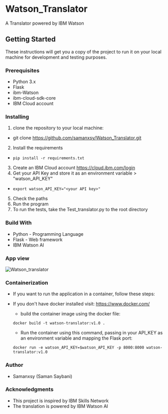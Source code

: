 # Watson_Translator
A Translator powered by IBM Watson


## Getting Started
These instructions will get you a copy of the project to run it on your local machine for development and testing purposes.

### Prerequisites

- Python 3.x
- Flask
- ibm-Watson
- ibm-cloud-sdk-core
- IBM Cloud account

### Installing 

1. clone the repository to your local machine:
  - git clone https://github.com/samanxsy/Watson_Translator.git
2. Install the requirements
- ```
  pip install -r requirements.txt
  ```
3. Create an IBM Cloud account <https://cloud.ibm.com/login>
4. Get your API Key and store it as an environment variable > "watson_API_KEY"
- 
  ```
  export watson_API_KEY="<your API key>"
  ```
5. Check the paths
6. Run the program
7. To run the tests, take the Test_translator.py to the root directory

### Build With

- Python - Programming Language
- Flask - Web framework
- IBM Watson AI

### App view
![Watson_translator](https://user-images.githubusercontent.com/118216325/217238123-f689689d-5c2f-4945-8802-99cced9d694a.png)

### Containerization
- If you want to run the application in a container, follow these steps: 
- If you don't have docker installed visit: <https://www.docker.com/>

  - build the container image using the docker file:
  ```
  docker build -t watson-translator:v1.0 .
  ```
  - Run the container using this command, passing in your API_KEY as an environment variable and mapping the Flask port: 
  ```
  docker run -e watson_API_KEY=$watson_API_KEY -p 8000:8000 watson-translator:v1.0
  ```
### Author

 - Samanxsy (Saman Saybani)
 
### Acknowledgments

 - This project is inspired by IBM Skills Network
 - The translation is powered by IBM Watson AI
